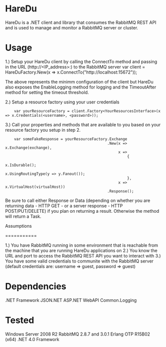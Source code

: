 HareDu
======

HareDu is a .NET client and library that consumes the RabbitMQ REST API and is used to manage and monitor a RabbitMQ server or cluster.


Usage
=====

1.) Setup your HareDu client by calling the ConnectTo method and passing in the URL (http://<IP_address>:<port>) to the RabbitMQ server
		var client = HareDuFactory.New(x => x.ConnectTo("http://localhost:15672"));

The above represents the minimm configuration of the client but HareDu also exposes the EnableLogging method for logging and the TimeoutAfter method for setting the timeout threshold.

2.) Setup a resource factory using your user credentials

		var yourResourceFactory = client.Factory<YourResourcesInterface>(x => x.Credentials(<username>, <password>));

3.) Call your properties and methods that are available to you based on your resource factory you setup in step 2.

        var someFakeResponse = yourResourceFactory.Exchange
                                                  .New(x => x.Exchange(exchange),
                                                       x =>
                                                           {
                                                               x.IsDurable();
                                                               x.UsingRoutingType(y => y.Fanout());
                                                           },
                                                       x => x.VirtualHost(virtualHost))
                                                  .Response();

Be sure to call either Response or Data (depending on whether you are returning data - HTTP GET - or a server response - HTTP POST/PUT/DELETE) if you plan on returning a result. Otherwise the method will return a Task<T>.



Assumptions
	
===========
	
1.) You have RabbitMQ running in some environment that is reachable from the machine that you are running HareDu applications on
2.) You know the URL and port to access the RabbitMQ REST API you want to interact with
3.) You have some valid credentials to communite with the RabbitMQ server (default credentials are: username => guest, password => guest)


Dependencies
============

.NET Framework
JSON.NET
ASP.NET WebAPI
Common.Logging


Tested
======
Windows Server 2008 R2
RabbitMQ 2.8.7 and 3.0.1
Erlang OTP R15B02 (x64)
.NET 4.0 Framework

